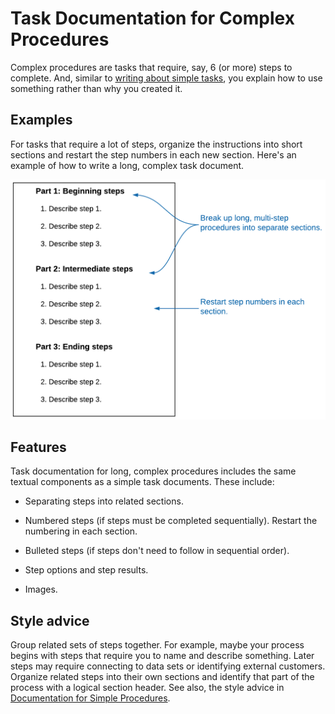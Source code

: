 # Task Documentation for Complex Procedures

Complex procedures are tasks that require, say, 6 (or more) steps to complete. And, similar to [writing about simple tasks](tasks_simple.md), you explain how to use something rather than why you created it.

## Examples

For tasks that require a lot of steps, organize the instructions into short sections and restart the step numbers in each new section. Here's an example of how to write a long, complex task document.

![hbk_complex_task.png](../../images/complex_task.png)

## Features

Task documentation for long, complex procedures includes the same textual components as a simple task documents. These include:

- Separating steps into related sections.
- Numbered steps (if steps must be completed sequentially). Restart the numbering in each section.

- Bulleted steps (if steps don't need to follow in sequential order).

- Step options and step results.

- Images.

## Style advice

Group related sets of steps together. For example, maybe your process begins with steps that require you to name and describe something. Later steps may require connecting to data sets or identifying external customers. Organize related steps into their own sections and identify that part of the process with a logical section header. See also, the style advice in [Documentation for Simple Procedures](tasks_simple.md#style-advice).
